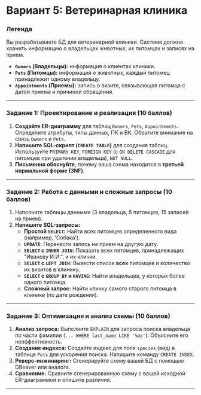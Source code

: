# Вариант 5: Ветеринарная клиника

### Легенда
Вы разрабатываете БД для ветеринарной клиники. Система должна хранить информацию о владельцах животных, их питомцах и записях на прием.

*   **`Owners` (Владельцы):** информация о клиентах клиники.
*   **`Pets` (Питомцы):** информация о животных, каждый питомец принадлежит одному владельцу.
*   **`Appointments` (Приемы):** запись о визите, связывающая питомца с датой приема и причиной обращения.

---
### Задание 1: Проектирование и реализация (10 баллов)
1.  **Создайте ER-диаграмму** для таблиц `Owners`, `Pets`, `Appointments`. Определите атрибуты, типы данных, ПК и ВК. Обратите внимание на связь `Owners` и `Pets`.
2.  **Напишите SQL-скрипт (`CREATE TABLE`)** для создания таблиц. Используйте `PRIMARY KEY`, `FOREIGN KEY` (с `ON DELETE CASCADE` для питомцев при удалении владельца), `NOT NULL`.
3.  **Письменно обоснуйте**, почему ваша схема находится в **третьей нормальной форме (3NF)**.

---
### Задание 2: Работа с данными и сложные запросы (10 баллов)
1.  Наполните таблицы данными (3 владельца, 5 питомцев, 15 записей на прием).
2.  **Напишите SQL-запросы:**
    *   **Простой `SELECT`:** Найти всех питомцев определенного вида (например, 'Собака').
    *   **`UPDATE`:** Перенести запись на прием на другую дату.
    *   **`SELECT` с `INNER JOIN`:** Показать всех питомцев, принадлежащих "Иванову И.И.", и их клички.
    *   **`SELECT` с `LEFT JOIN`:** Вывести список **всех** питомцев и количество их визитов в клинику.
    *   **`SELECT` с `GROUP BY` и `HAVING`:** Найти владельцев, у которых более одного питомца.
    *   **Сложный запрос:** Найти кличку самого старого питомца в клинике (по дате рождения).

---
### Задание 3: Оптимизация и анализ схемы (10 баллов)
1.  **Анализ запроса:** Выполните `EXPLAIN` для запроса поиска владельца по части фамилии (`... WHERE last_name LIKE '%ов'`). Объясните его неэффективность.
2.  **Создание индекса:** Создайте индекс для поля `species` (вид) в таблице `Pets` для ускорения поиска. Напишите команду `CREATE INDEX`.
3.  **Реверс-инжиниринг:** Сгенерируйте схему вашей БД с помощью DBeaver или аналога.
4.  **Сравнение:** Сравните сгенерированную схему с вашей исходной ER-диаграммой и опишите различия.

***

